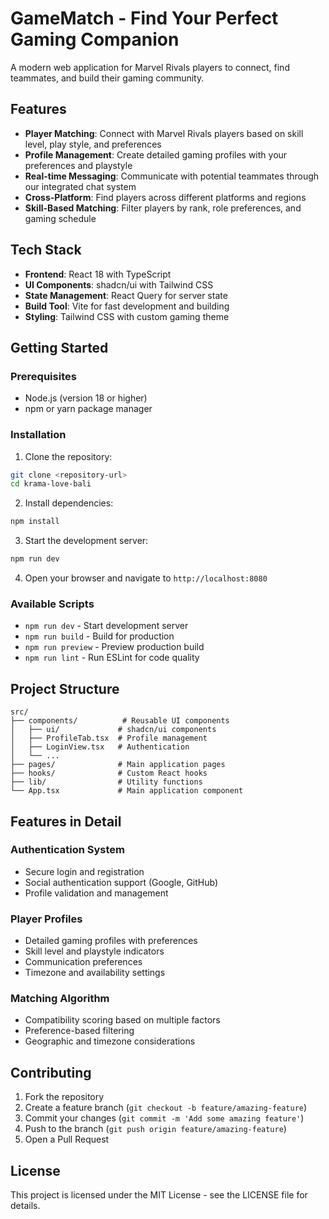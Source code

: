 # GameMatch - Find Your Perfect Gaming Companion

A modern web application for Marvel Rivals players to connect, find teammates, and build their gaming community.

## Features

- **Player Matching**: Connect with Marvel Rivals players based on skill level, play style, and preferences
- **Profile Management**: Create detailed gaming profiles with your preferences and playstyle
- **Real-time Messaging**: Communicate with potential teammates through our integrated chat system
- **Cross-Platform**: Find players across different platforms and regions
- **Skill-Based Matching**: Filter players by rank, role preferences, and gaming schedule

## Tech Stack

- **Frontend**: React 18 with TypeScript
- **UI Components**: shadcn/ui with Tailwind CSS
- **State Management**: React Query for server state
- **Build Tool**: Vite for fast development and building
- **Styling**: Tailwind CSS with custom gaming theme

## Getting Started

### Prerequisites

- Node.js (version 18 or higher)
- npm or yarn package manager

### Installation

1. Clone the repository:
```bash
git clone <repository-url>
cd krama-love-bali
```

2. Install dependencies:
```bash
npm install
```

3. Start the development server:
```bash
npm run dev
```

4. Open your browser and navigate to `http://localhost:8080`

### Available Scripts

- `npm run dev` - Start development server
- `npm run build` - Build for production
- `npm run preview` - Preview production build
- `npm run lint` - Run ESLint for code quality

## Project Structure

```
src/
├── components/          # Reusable UI components
│   ├── ui/             # shadcn/ui components
│   ├── ProfileTab.tsx  # Profile management
│   ├── LoginView.tsx   # Authentication
│   └── ...
├── pages/              # Main application pages
├── hooks/              # Custom React hooks
├── lib/                # Utility functions
└── App.tsx             # Main application component
```

## Features in Detail

### Authentication System
- Secure login and registration
- Social authentication support (Google, GitHub)
- Profile validation and management

### Player Profiles
- Detailed gaming profiles with preferences
- Skill level and playstyle indicators
- Communication preferences
- Timezone and availability settings

### Matching Algorithm
- Compatibility scoring based on multiple factors
- Preference-based filtering
- Geographic and timezone considerations

## Contributing

1. Fork the repository
2. Create a feature branch (`git checkout -b feature/amazing-feature`)
3. Commit your changes (`git commit -m 'Add some amazing feature'`)
4. Push to the branch (`git push origin feature/amazing-feature`)
5. Open a Pull Request

## License

This project is licensed under the MIT License - see the LICENSE file for details.
